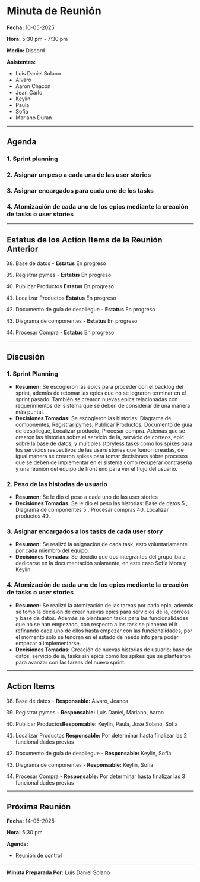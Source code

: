 # Minuta de Reunión

**Fecha:** 10-05-2025

**Hora:** 5:30 pm - 7:30 pm

**Medio:** Discord

**Asistentes:**
- Luis Daniel Solano
- Alvaro 
- Aaron Chacon
- Jean Carlo
- Keylin 
- Paula 
- Sofia 
- Mariano Duran 

---

## Agenda

### 1. Sprint planning

### 2. Asignar un peso a cada una de las user stories

### 3. Asignar encargados para cada uno de los tasks 

### 4. Atomización de cada uno de los epics mediante la creación de tasks o user stories 
---

## Estatus de los Action Items de la Reunión Anterior

38. Base de datos - **Estatus** En progreso

1. Registrar pymes - **Estatus** En progreso 

2. Publicar Productos **Estatus** En progreso

3. Localizar Productos **Estatus** En progreso

8. Documento de guía de despliegue - **Estatus**  En progreso 

9. Diagrama de componentes - **Estatus**  En progreso 

10. Procesar Compra - **Estatus**  En progreso 
---

## Discusión

### 1. Sprint Planning
- **Resumen:** Se escogieron las epics  para proceder con el backlog del sprint, además de retomar las epics que no se lograron terminar en el sprint pasado. También se crearon nuevas epics relacionadas con requerimientos del sistema que se deben de considerar de una manera más puntal.
- **Decisiones Tomadas:** Se escogieron las historias: Diagrama de componentes, Registrar pymes, Publicar Productos, Documento de guía de despliegue, Localizar producto, Procesar compra. Además que se crearon las historias sobre el servicio de ia, servicio de correos, epic sobre la base de datos, y multiples storyless tasks como los spikes para los servicios respectivos de las users stories que fueron creadas, de igual manera se crearon spikes para tomar decisiones sobre procesos que se deben de implementar en el sistema como recuperar contraseña y una reunión del equipo de front end para ver el flujo del usuario.

### 2. Peso de las historias de usuario 
- **Resumen:** Se le dio el peso a cada uno de las user stories .
- **Decisiones Tomadas:** Se le dio el peso las historias: Base de datos 5 , Diagrama  de componentes 5 , Procesar compras 40, Localizar productos 40.

### 3. Asignar encargados a los tasks de cada user story 
- **Resumen:** Se realizó la asignación de cada task, esto voluntariamente por cada miembro del equipo. 
- **Decisiones Tomadas:** Se decidio que dos integrantes del grupo iba a dedicarse en la documentación solamente, en este caso Sofía Mora y Keylin.

### 4. Atomización de cada uno de los epics mediante la creación de tasks o user stories
- **Resumen:** Se realizó la atomización de las tareas por cada epic, además se tomo la decisión de crear nuevas epics para servicios de ia, correos y base de datos. Además se plantearon tasks para las funcionalidades que no se han empezado, con respecto a los task se planeteo el ir refinando cada uno de ellos hasta empezar con las funcionalidades, por el momento solo se tendran en el estado de needs info para poder empezar a implementarse.  
- **Decisiones Tomadas:** Creación de nuevas historias de usuario: base de datos, servicio de ia, tasks sin epics como los spikes que se plantearon para avanzar con las tareas del nuevo sprint. 


---

## Action Items

38. Base de datos - **Responsable:**  Alvaro, Jeanca

1. Registrar pymes - **Responsable:**  Luis Daniel, Mariano, Aaron 

2. Publicar Productos**Responsable:**  Keylin, Paula, Jose Solano, Sofia 

3. Localizar Productos **Responsable:**  Por determinar hasta finalizar las 2 funcionalidades previas 

8. Documento de guía de despliegue - **Responsable:**  Keylin, Sofía

9. Diagrama de componentes - **Responsable:**  Keylin, Sofía

10. Procesar Compra - **Responsable:**  Por determinar hasta finalizar las 3 funcionalidades previas
---

## Próxima Reunión

**Fecha:** 14-05-2025

**Hora:** 5:30 pm

**Agenda:**

- Reunión de control

---

**Minuta Preparada Por:** Luis Daniel Solano


